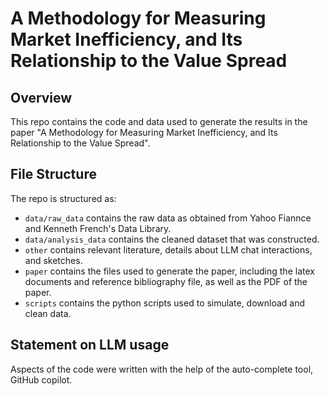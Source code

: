 # A Methodology for Measuring Market Inefficiency, and Its Relationship to the Value Spread

## Overview

This repo contains the code and data used to generate the results in the paper "A Methodology for Measuring Market Inefficiency, and Its Relationship to the Value Spread".

## File Structure

The repo is structured as:

-   `data/raw_data` contains the raw data as obtained from Yahoo Fiannce and Kenneth French's Data Library.
-   `data/analysis_data` contains the cleaned dataset that was constructed.
-   `other` contains relevant literature, details about LLM chat interactions, and sketches.
-   `paper` contains the files used to generate the paper, including the latex documents and reference bibliography file, as well as the PDF of the paper.
-   `scripts` contains the python scripts used to simulate, download and clean data.


## Statement on LLM usage

Aspects of the code were written with the help of the auto-complete tool, GitHub copilot.